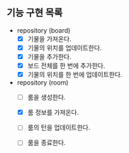 ## 기능 구현 목록

- repository (board)
    - [x] 기물을 가져온다.
    - [x] 기물의 위치를 업데이트한다.
    - [x] 기물을 추가한다.
    - [x] 보드 전체를 한 번에 추가한다.
    - [x] 기물의 위치를 한 번에 업데이트한다.

- repository (room)
    - [ ] 룸을 생성한다.
    - [x] 룸 정보를 가져온다.
    - [ ] 룸의 턴을 업데이트한다.
    - [ ] 룸을 종료한다.
  
